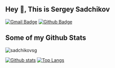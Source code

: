 ## Hey 👋, This is Sergey Sadchikov
[![Gmail Badge](https://img.shields.io/badge/-sadchikovsg@gmail.com-c14438?style=flat&logo=Gmail&logoColor=white&link=mailto:sadchikovsg@gmail.com)](mailto:sadchikovsg@gmail.com) [![Github Badge](https://img.shields.io/badge/-sadchikovsg-grey?style=flat&logo=github&logoColor=white&link=https://github.com/sadchikovsg/)](https://www.github.com/sadchikovsg/) 
## Some of my Github Stats
<p align=left> <img src=https://komarev.com/ghpvc/?username=sadchikovsg alt=sadchikovsg /> </p>

[![Github stats](https://github-readme-stats.vercel.app/api?username=sadchikovsg&show_icons=true&include_all_commits=true)](https://github.com/sadchikovsg/github-readme-stats)
[![Top Langs](https://github-readme-stats.vercel.app/api/top-langs/?username=sadchikovsg&layout=compact)](https://github.com/sadchikovsg/github-readme-stats)

